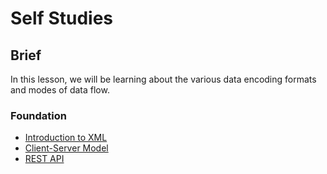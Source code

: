 # Self Studies

## Brief

In this lesson, we will be learning about the various data encoding formats and modes of data flow.

### Foundation

- [Introduction to XML](https://www.guru99.com/xml-tutorials.html)
- [Client-Server Model](https://www.geeksforgeeks.org/client-server-model/)
- [REST API](https://dev.to/thabisegoe/a-simple-introduction-to-rest-and-how-to-get-started-2580)

